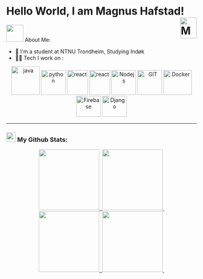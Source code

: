 # Hello World, I am Magnus Hafstad! <img href="https://www.linkedin.com/in/magnus-hafstad-471639252/" align="right" alt="Magnus sin LinkedIN" width="44px" src="https://www.vectorlogo.zone/logos/linkedin/linkedin-icon.svg" height=55/>

  



<img src="https://github.com/TheDudeThatCode/TheDudeThatCode/blob/master/Assets/Developer.gif" width="45" /> About Me:
- 🏦 I'm a student at NTNU Trondheim, Studying Indøk
- 🧑‍💻 Tech I work on :

<p align="center">
      <img src="https://www.vectorlogo.zone/logos/java/java-icon.svg" alt="java"           width="75" height="75"/> 
      <img src="https://www.vectorlogo.zone/logos/python/python-icon.svg" alt="python"     width="65 height="65"/>
      <img src="https://www.vectorlogo.zone/logos/typescriptlang/typescriptlang-icon.svg" alt="react"  width="55" height="65"/>
      <img src="https://www.vectorlogo.zone/logos/reactjs/reactjs-icon.svg" alt="react"  width="55" height="65"/>
      <img src="https://www.vectorlogo.zone/logos/nodejs/nodejs-icon.svg" alt="Nodejs"     width="65" height="65"/>
      <img src="https://www.vectorlogo.zone/logos/git-scm/git-scm-icon.svg" alt="GIT"      width="65" height="65"/>
      <img src="https://www.vectorlogo.zone/logos/docker/docker-icon.svg" alt="Docker"  width="75" height="65"/>
      <img src="https://www.vectorlogo.zone/logos/firebase/firebase-icon.svg" alt="Firebase"  width="65" height="55"/>
      <img src="https://www.vectorlogo.zone/logos/djangoproject/djangoproject-icon.svg" alt="Django"  width="65" height="55"/>
</p>

---
### <img src='https://media1.giphy.com/media/du3J3cXyzhj75IOgvA/giphy.gif?cid=ecf05e47x2g034i9pzwtzzsd3xgg2w9nr94t4tflbbgo3008&rid=giphy.gif' width='25' /> My Github Stats:
<div align="center"></img>
  <a href="https://github.com/MagnusHafstad#gh-dark-mode-only"></img>
    <div>
      <img height="160em" src="https://github-readme-stats.vercel.app/api?username=MagnusHafstad&show_icons=true&border_color=414868&theme=tokyonight"/>&nbsp;
      <img height="160em" src="https://github-readme-stats.vercel.app/api/top-langs/?username=MagnusHafstad&layout=compact&border_color=414868&theme=tokyonight"/>&nbsp;
    </div>
  </a>
  <a href="https://github.com/MagnusHafstad#gh-light-mode-only"></img>
    <div>
      <img height="160em" src="https://github-readme-stats.vercel.app/api?username=MagnusHafstad&show_icons=true"/>&nbsp;
      <img height="160em" src="https://github-readme-stats.vercel.app/api/top-langs/?username=MagnusHafstad&layout=compact"/>&nbsp;
    </div>
  </a>
</div>
<!--


